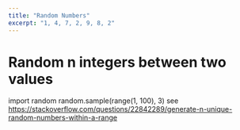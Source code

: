 ```yaml
---
title: "Random Numbers"
excerpt: "1, 4, 7, 2, 9, 8, 2"
---
```


# Random n integers between two values
import random
random.sample(range(1, 100), 3)
see https://stackoverflow.com/questions/22842289/generate-n-unique-random-numbers-within-a-range
